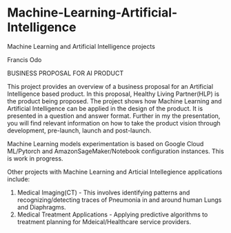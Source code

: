 # Machine-Learning-Artificial-IntelIigence
Machine Learning and Artificial Intelligence projects

Francis Odo

BUSINESS PROPOSAL FOR AI PRODUCT

This project provides an overview of a business proposal for an Artificial Intelligence based product. In this proposal, Healthy Living Partner(HLP) is the product being proposed. The project shows how Machine Learning and Artificial Intelligence can be applied in the design of the product. It is presented in a question and answer format.
Further in my the presentation, you will find relevant information on how to take the product vision through development, pre-launch, launch and post-launch.

Machine Learning models experimentation is based on Google Cloud ML/Pytorch and AmazonSageMaker/Notebook configuration instances. This is work in progress.

Other projects with Machine Learning and Articial Intellegience applications include:
1. Medical Imaging(CT) - This involves identifying patterns and recognizing/detecting traces of Pneumonia in and around human Lungs and Diaphragms.
2. Medical Treatment Applications - Applying predictive algorithms to treatment planning for Mdeical/Healthcare service providers.
